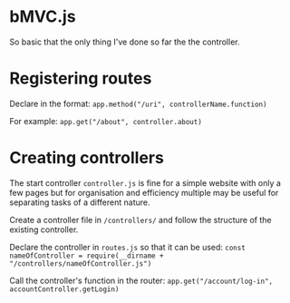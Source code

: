 # bMVC.js

So basic that the only thing I've done so far the the controller.

# Registering routes

Declare in the format:
`app.method("/uri", controllerName.function)`

For example:
`app.get("/about", controller.about)`

# Creating controllers

The start controller `controller.js` is fine for a simple website with only a few pages but for organisation and efficiency multiple may be useful for separating tasks of a different nature.

Create a controller file in `/controllers/` and follow the structure of the existing controller.

Declare the controller in `routes.js` so that it can be used:
`const nameOfController = require(__dirname + "/controllers/nameOfController.js")`

Call the controller's function in the router:
`app.get("/account/log-in", accountController.getLogin)`

